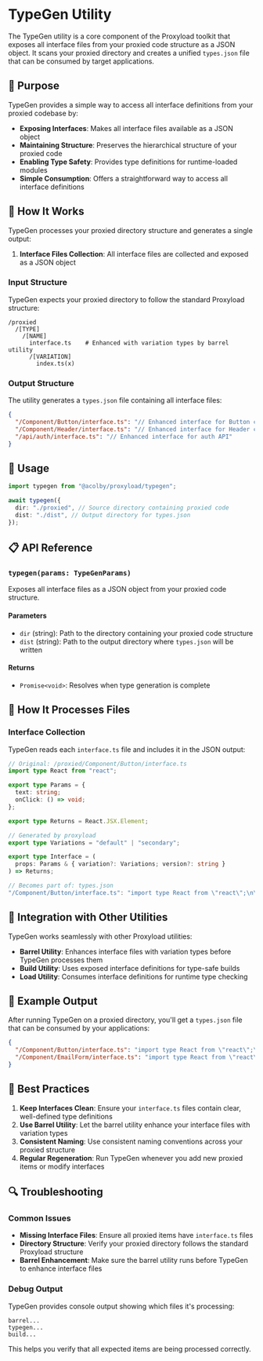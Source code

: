 # TypeGen Utility

The TypeGen utility is a core component of the Proxyload toolkit that exposes all interface files from your proxied code structure as a JSON object. It scans your proxied directory and creates a unified `types.json` file that can be consumed by target applications.

## 🎯 Purpose

TypeGen provides a simple way to access all interface definitions from your proxied codebase by:

- **Exposing Interfaces**: Makes all interface files available as a JSON object
- **Maintaining Structure**: Preserves the hierarchical structure of your proxied code
- **Enabling Type Safety**: Provides type definitions for runtime-loaded modules
- **Simple Consumption**: Offers a straightforward way to access all interface definitions

## 📁 How It Works

TypeGen processes your proxied directory structure and generates a single output:

1. **Interface Files Collection**: All interface files are collected and exposed as a JSON object

### Input Structure

TypeGen expects your proxied directory to follow the standard Proxyload structure:

```
/proxied
  /[TYPE]
    /[NAME]
      interface.ts    # Enhanced with variation types by barrel utility
      /[VARIATION]
        index.ts(x)
```

### Output Structure

The utility generates a `types.json` file containing all interface files:

```json
{
  "/Component/Button/interface.ts": "// Enhanced interface for Button component",
  "/Component/Header/interface.ts": "// Enhanced interface for Header component",
  "/api/auth/interface.ts": "// Enhanced interface for auth API"
}
```

## 🚀 Usage

```typescript
import typegen from "@acolby/proxyload/typegen";

await typegen({
  dir: "./proxied", // Source directory containing proxied code
  dist: "./dist", // Output directory for types.json
});
```

## 📋 API Reference

### `typegen(params: TypeGenParams)`

Exposes all interface files as a JSON object from your proxied code structure.

#### Parameters

- `dir` (string): Path to the directory containing your proxied code structure
- `dist` (string): Path to the output directory where `types.json` will be written

#### Returns

- `Promise<void>`: Resolves when type generation is complete

## 🔧 How It Processes Files

### Interface Collection

TypeGen reads each `interface.ts` file and includes it in the JSON output:

```typescript
// Original: /proxied/Component/Button/interface.ts
import type React from "react";

export type Params = {
  text: string;
  onClick: () => void;
};

export type Returns = React.JSX.Element;

// Generated by proxyload
export type Variations = "default" | "secondary";

export type Interface = (
  props: Params & { variation?: Variations; version?: string }
) => Returns;

// Becomes part of: types.json
"/Component/Button/interface.ts": "import type React from \"react\";\n\nexport type Params = {\n  text: string;\n  onClick: () => void;\n};\n\nexport type Returns = React.JSX.Element;\n\n// Generated by proxyload\nexport type Variations = \"default\" | \"secondary\";\n\nexport type Interface = (\n  props: Params & { variation?: Variations; version?: string }\n) => Returns;\n"
```

## 🔗 Integration with Other Utilities

TypeGen works seamlessly with other Proxyload utilities:

- **Barrel Utility**: Enhances interface files with variation types before TypeGen processes them
- **Build Utility**: Uses exposed interface definitions for type-safe builds
- **Load Utility**: Consumes interface definitions for runtime type checking

## 📝 Example Output

After running TypeGen on a proxied directory, you'll get a `types.json` file that can be consumed by your applications:

```json
{
  "/Component/Button/interface.ts": "import type React from \"react\";\n\nexport type Params = {\n  text: string;\n  onClick: () => void;\n};\n\nexport type Returns = React.JSX.Element;\n\n// Generated by proxyload\nexport type Variations = \"default\" | \"secondary\";\n\nexport type Interface = (\n  props: Params & { variation?: Variations; version?: string }\n) => Returns;\n",
  "/Component/EmailForm/interface.ts": "import type React from \"react\";\n\nexport type Params = {\n  onSubmit: (val: string) => void;\n};\n\nexport type Returns = React.JSX.Element;\n\n// Generated by proxyload\nexport type Variations = \"default\";\n\nexport type Interface = (\n  props: Params & { variation?: Variations; version?: string }\n) => Returns;\n"
}
```

## 🎯 Best Practices

1. **Keep Interfaces Clean**: Ensure your `interface.ts` files contain clear, well-defined type definitions
2. **Use Barrel Utility**: Let the barrel utility enhance your interface files with variation types
3. **Consistent Naming**: Use consistent naming conventions across your proxied structure
4. **Regular Regeneration**: Run TypeGen whenever you add new proxied items or modify interfaces

## 🔍 Troubleshooting

### Common Issues

- **Missing Interface Files**: Ensure all proxied items have `interface.ts` files
- **Directory Structure**: Verify your proxied directory follows the standard Proxyload structure
- **Barrel Enhancement**: Make sure the barrel utility runs before TypeGen to enhance interface files

### Debug Output

TypeGen provides console output showing which files it's processing:

```
barrel...
typegen...
build...
```

This helps you verify that all expected items are being processed correctly.
